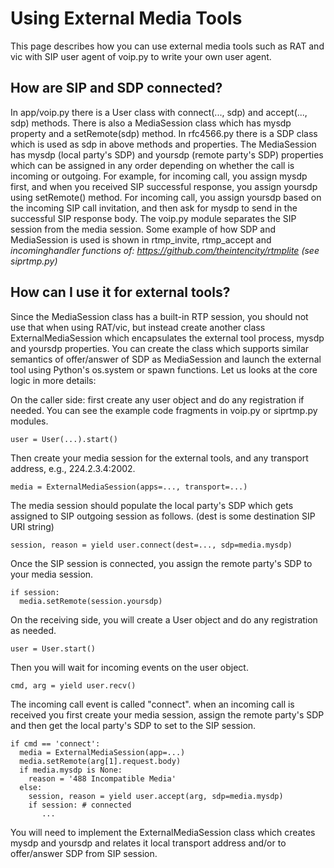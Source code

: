 # Using External Media Tools #

This page describes how you can use external media tools such as RAT and vic with SIP user agent of voip.py to write your own user agent.

## How are SIP and SDP connected? ##

In app/voip.py there is a User class with connect(..., sdp) and accept(..., sdp) methods. There is also a MediaSession class which has mysdp property and a setRemote(sdp) method. In rfc4566.py there is a SDP class which is used as sdp in above methods and properties. The MediaSession has mysdp (local party's SDP) and yoursdp (remote party's SDP) properties which can be assigned in any order depending on whether the call is incoming or outgoing. For example, for incoming call, you assign mysdp first, and when you received SIP successful response, you assign yoursdp using setRemote() method. For incoming call, you assign yoursdp based on the incoming SIP call invitation, and then ask for mysdp to send in the successful SIP response body. The voip.py module separates the SIP session from the media session. Some example of how SDP and MediaSession is used is shown in rtmp\_invite, rtmp\_accept and _incominghandler functions of:
https://github.com/theintencity/rtmplite (see siprtmp.py)_

## How can I use it for external tools? ##

Since the MediaSession class has a built-in RTP session, you should not use that when using RAT/vic, but instead create another class ExternalMediaSession which encapsulates the external tool process, mysdp and yoursdp properties. You can create the class which supports similar semantics of offer/answer of SDP as MediaSession and launch the external tool using Python's os.system or spawn functions. Let us looks at the core logic in more details:

On the caller side: first create any user object and do any registration if needed. You can see the example code fragments in voip.py or siprtmp.py modules.
```
user = User(...).start()
```
Then create your media session for the external tools, and any transport address, e.g., 224.2.3.4:2002.
```
media = ExternalMediaSession(apps=..., transport=...)
```
The media session should populate the local party's SDP which gets assigned to SIP outgoing session as follows. (dest is some destination SIP URI string)
```
session, reason = yield user.connect(dest=..., sdp=media.mysdp)
```
Once the SIP session is connected, you assign the remote party's SDP to your media session.
```
if session:
  media.setRemote(session.yoursdp)
```

On the receiving side, you will create a User object and do any registration as needed.
```
user = User.start()
```
Then you will wait for incoming events on the user object.
```
cmd, arg = yield user.recv()
```
The incoming call event is called "connect". when an incoming call is received you first create your media session, assign the remote party's SDP and then get the local party's SDP to set to the SIP session.
```
if cmd == 'connect':
  media = ExternalMediaSession(app=...)    
  media.setRemote(arg[1].request.body)
  if media.mysdp is None: 
    reason = '488 Incompatible Media'
  else:
    session, reason = yield user.accept(arg, sdp=media.mysdp)
    if session: # connected
       ...
```

You will need to implement the ExternalMediaSession class which creates mysdp and yoursdp and relates it local transport address and/or to offer/answer SDP from SIP session.
